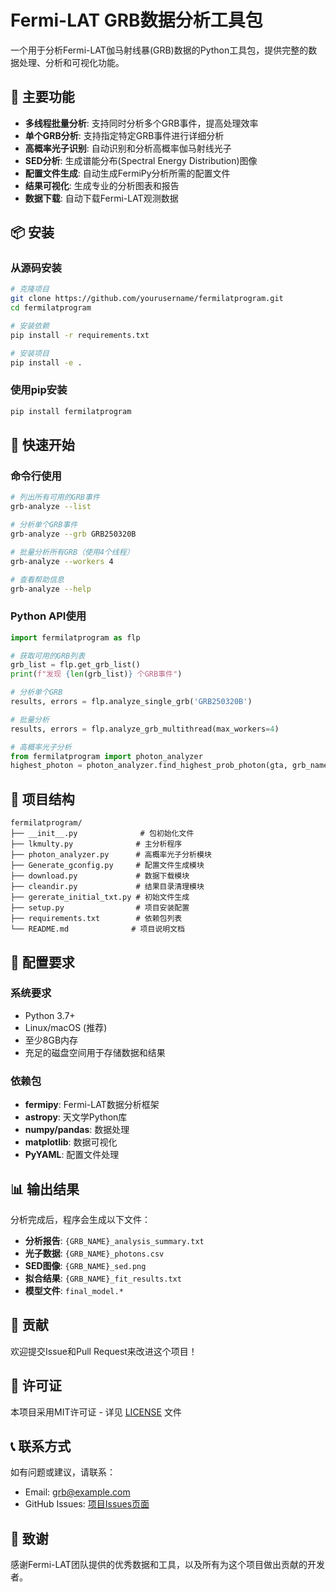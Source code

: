 # Fermi-LAT GRB数据分析工具包

一个用于分析Fermi-LAT伽马射线暴(GRB)数据的Python工具包，提供完整的数据处理、分析和可视化功能。

## 🌟 主要功能

- **多线程批量分析**: 支持同时分析多个GRB事件，提高处理效率
- **单个GRB分析**: 支持指定特定GRB事件进行详细分析
- **高概率光子识别**: 自动识别和分析高概率伽马射线光子
- **SED分析**: 生成谱能分布(Spectral Energy Distribution)图像
- **配置文件生成**: 自动生成FermiPy分析所需的配置文件
- **结果可视化**: 生成专业的分析图表和报告
- **数据下载**: 自动下载Fermi-LAT观测数据

## 📦 安装

### 从源码安装

```bash
# 克隆项目
git clone https://github.com/yourusername/fermilatprogram.git
cd fermilatprogram

# 安装依赖
pip install -r requirements.txt

# 安装项目
pip install -e .
```

### 使用pip安装

```bash
pip install fermilatprogram
```

## 🚀 快速开始

### 命令行使用

```bash
# 列出所有可用的GRB事件
grb-analyze --list

# 分析单个GRB事件
grb-analyze --grb GRB250320B

# 批量分析所有GRB（使用4个线程）
grb-analyze --workers 4

# 查看帮助信息
grb-analyze --help
```

### Python API使用

```python
import fermilatprogram as flp

# 获取可用的GRB列表
grb_list = flp.get_grb_list()
print(f"发现 {len(grb_list)} 个GRB事件")

# 分析单个GRB
results, errors = flp.analyze_single_grb('GRB250320B')

# 批量分析
results, errors = flp.analyze_grb_multithread(max_workers=4)

# 高概率光子分析
from fermilatprogram import photon_analyzer
highest_photon = photon_analyzer.find_highest_prob_photon(gta, grb_name, grb_params)
```

## 📁 项目结构

```
fermilatprogram/
├── __init__.py              # 包初始化文件
├── lkmulty.py              # 主分析程序
├── photon_analyzer.py      # 高概率光子分析模块
├── Generate_gconfig.py     # 配置文件生成模块
├── download.py             # 数据下载模块
├── cleandir.py             # 结果目录清理模块
├── gererate_initial_txt.py # 初始文件生成
├── setup.py                # 项目安装配置
├── requirements.txt        # 依赖包列表
└── README.md              # 项目说明文档
```

## 🔧 配置要求

### 系统要求
- Python 3.7+
- Linux/macOS (推荐)
- 至少8GB内存
- 充足的磁盘空间用于存储数据和结果

### 依赖包
- **fermipy**: Fermi-LAT数据分析框架
- **astropy**: 天文学Python库
- **numpy/pandas**: 数据处理
- **matplotlib**: 数据可视化
- **PyYAML**: 配置文件处理

## 📊 输出结果

分析完成后，程序会生成以下文件：

- **分析报告**: `{GRB_NAME}_analysis_summary.txt`
- **光子数据**: `{GRB_NAME}_photons.csv`
- **SED图像**: `{GRB_NAME}_sed.png`
- **拟合结果**: `{GRB_NAME}_fit_results.txt`
- **模型文件**: `final_model.*`

## 🤝 贡献

欢迎提交Issue和Pull Request来改进这个项目！

## 📄 许可证

本项目采用MIT许可证 - 详见 [LICENSE](LICENSE) 文件

## 📞 联系方式

如有问题或建议，请联系：
- Email: grb@example.com
- GitHub Issues: [项目Issues页面](https://github.com/yourusername/fermilatprogram/issues)

## 🙏 致谢

感谢Fermi-LAT团队提供的优秀数据和工具，以及所有为这个项目做出贡献的开发者。